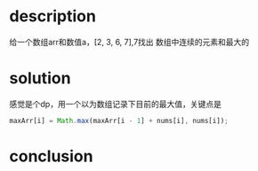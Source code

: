 # description

给一个数组arr和数值a，[2, 3, 6, 7],7找出 数组中连续的元素和最大的

# solution

感觉是个dp，用一个以为数组记录下目前的最大值，关键点是

```js
maxArr[i] = Math.max(maxArr[i - 1] + nums[i], nums[i]);
```


# conclusion

